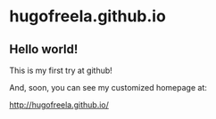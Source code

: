 hugofreela.github.io
==================


## Hello world!

This is my first try at github!


And, soon, you can see my customized homepage at:

http://hugofreela.github.io/
